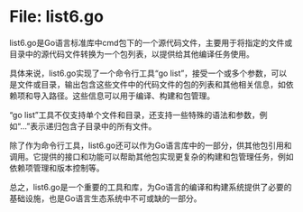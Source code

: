 # File: list6.go

list6.go是Go语言标准库中cmd包下的一个源代码文件，主要用于将指定的文件或目录中的源代码文件转换为一个包列表，以提供给其他编译任务使用。

具体来说，list6.go实现了一个命令行工具“go list”，接受一个或多个参数，可以是文件或目录，输出包含这些文件中的代码文件的包的列表和其他相关信息，如依赖项和导入路径。这些信息可以用于编译、构建和包管理。

“go list”工具不仅支持单个文件和目录，还支持一些特殊的语法和参数，例如“...”表示递归包含子目录中的所有文件。

除了作为命令行工具，list6.go还可以作为Go语言库中的一部分，供其他包引用和调用。它提供的接口和功能可以帮助其他包实现更复杂的构建和包管理任务，例如依赖项管理和版本控制等。

总之，list6.go是一个重要的工具和库，为Go语言的编译和构建系统提供了必要的基础设施，也是Go语言生态系统中不可或缺的一部分。

